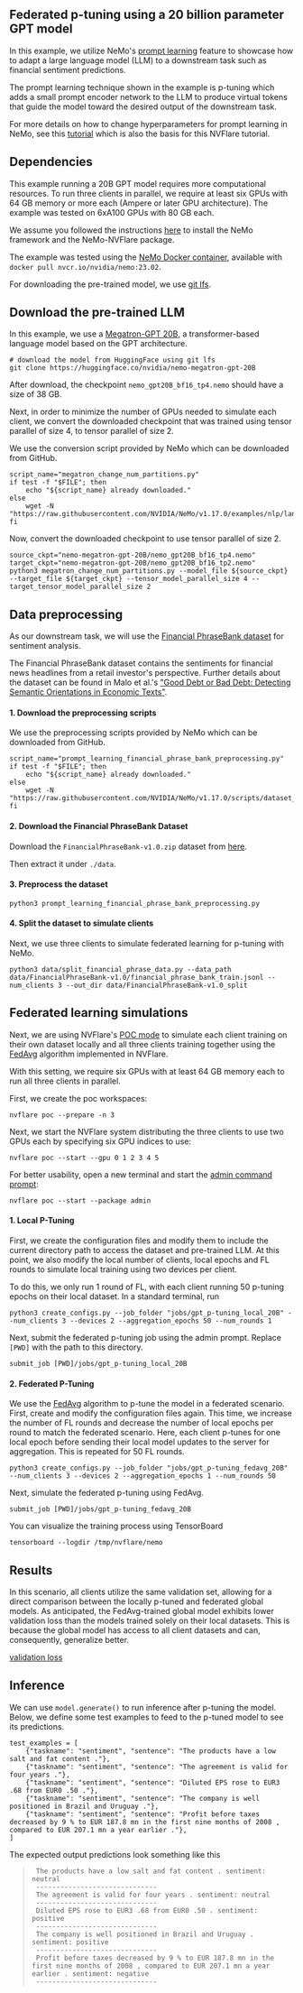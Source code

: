 ## Federated p-tuning using a 20 billion parameter GPT model

In this example, we utilize NeMo's [prompt learning](https://docs.nvidia.com/deeplearning/nemo/user-guide/docs/en/stable/nlp/nemo_megatron/prompt_learning.html)
feature to showcase how to adapt a large language model (LLM) to 
a downstream task such as financial sentiment predictions. 

The prompt learning technique shown in the example is p-tuning which adds a small prompt encoder network to the LLM
to produce virtual tokens that guide the model toward the desired output of the downstream task.

For more details on how to change hyperparameters for prompt learning in NeMo, see this [tutorial](https://github.com/NVIDIA/NeMo/blob/main/tutorials/nlp/Multitask_Prompt_and_PTuning.ipynb) which is also the basis for this NVFlare tutorial.

## Dependencies
This example running a 20B GPT model requires more computational resources.
To run three clients in parallel, we require at least six GPUs with 64 GB memory or more each 
(Ampere or later GPU architecture).
The example was tested on 6xA100 GPUs with 80 GB each.

We assume you followed the instructions [here](../../README.md#requirements) 
to install the NeMo framework and the NeMo-NVFlare package. 

The example was tested using the [NeMo Docker container](https://catalog.ngc.nvidia.com/orgs/nvidia/containers/nemo), 
available with `docker pull nvcr.io/nvidia/nemo:23.02`.

For downloading the pre-trained model, we use [git lfs](https://git-lfs.com).

## Download the pre-trained LLM
In this example, we use a [Megatron-GPT 20B](https://huggingface.co/nvidia/nemo-megatron-gpt-20B), a transformer-based language model based on the GPT architecture.
```
# download the model from HuggingFace using git lfs
git clone https://huggingface.co/nvidia/nemo-megatron-gpt-20B
```
After download, the checkpoint `nemo_gpt20B_bf16_tp4.nemo` should have a size of 38 GB. 

Next, in order to minimize the number of GPUs needed to simulate each client, 
we convert the downloaded checkpoint that was trained using tensor parallel of size 4, to tensor parallel of size 2.

We use the conversion script provided by NeMo which can be downloaded from GitHub.
```
script_name="megatron_change_num_partitions.py"
if test -f "$FILE"; then
    echo "${script_name} already downloaded."  
else
    wget -N "https://raw.githubusercontent.com/NVIDIA/NeMo/v1.17.0/examples/nlp/language_modeling/${script_name}"
fi
```

Now, convert the downloaded checkpoint to use tensor parallel of size 2.
```
source_ckpt="nemo-megatron-gpt-20B/nemo_gpt20B_bf16_tp4.nemo"
target_ckpt="nemo-megatron-gpt-20B/nemo_gpt20B_bf16_tp2.nemo"
python3 megatron_change_num_partitions.py --model_file ${source_ckpt} --target_file ${target_ckpt} --tensor_model_parallel_size 4 --target_tensor_model_parallel_size 2
```

## Data preprocessing
As our downstream task, we will use the [Financial PhraseBank dataset](https://huggingface.co/datasets/financial_phrasebank) for sentiment analysis.

The Financial PhraseBank dataset contains the sentiments for financial news headlines from a retail investor's perspective. 
Further details about the dataset can be found in Malo et al.'s ["Good Debt or Bad Debt: Detecting Semantic Orientations in Economic Texts"](https://asistdl.onlinelibrary.wiley.com/doi/abs/10.1002/asi.23062).


#### 1. Download the preprocessing scripts
We use the preprocessing scripts provided by NeMo which can be downloaded from GitHub.
```
script_name="prompt_learning_financial_phrase_bank_preprocessing.py"
if test -f "$FILE"; then
    echo "${script_name} already downloaded."  
else
    wget -N "https://raw.githubusercontent.com/NVIDIA/NeMo/v1.17.0/scripts/dataset_processing/nlp/financial_phrase_bank/${script_name}"
fi
```

#### 2. Download the Financial PhraseBank Dataset

Download the `FinancialPhraseBank-v1.0.zip` dataset from [here](https://www.researchgate.net/profile/Pekka_Malo/publication/251231364_FinancialPhraseBank-v1.0/data/0c96051eee4fb1d56e000000/FinancialPhraseBank-v1.0.zip).

Then extract it under `./data`.

#### 3. Preprocess the dataset
```
python3 prompt_learning_financial_phrase_bank_preprocessing.py
```

#### 4. Split the dataset to simulate clients
Next, we use three clients to simulate federated learning for p-tuning with NeMo.
```
python3 data/split_financial_phrase_data.py --data_path data/FinancialPhraseBank-v1.0/financial_phrase_bank_train.jsonl --num_clients 3 --out_dir data/FinancialPhraseBank-v1.0_split
```

## Federated learning simulations
Next, we are using NVFlare's [POC mode](https://nvflare.readthedocs.io/en/main/getting_started.html#setting-up-poc) to simulate 
each client training on their own dataset locally and all three clients training together using the 
[FedAvg](https://arxiv.org/abs/1602.05629) algorithm implemented in NVFlare.

With this setting, we require six GPUs with at least 64 GB memory each to run all three clients in parallel. 

First, we create the poc workspaces:
```
nvflare poc --prepare -n 3
```
Next, we start the NVFlare system distributing the three clients to use two GPUs each by specifying six GPU indices to use:
```
nvflare poc --start --gpu 0 1 2 3 4 5
```
For better usability, open a new terminal and start the [admin command prompt](https://nvflare.readthedocs.io/en/main/real_world_fl/operation.html#admin-command-prompt):
```
nvflare poc --start --package admin
```

#### 1. Local P-Tuning
First, we create the configuration files and modify them to include the current directory path to access the dataset and pre-trained LLM.
At this point, we also modify the local number of clients, local epochs and FL rounds to simulate local training using two devices per client.

To do this, we only run 1 round of FL, with each client running 50 p-tuning epochs on their local dataset.
In a standard terminal, run
```
python3 create_configs.py --job_folder "jobs/gpt_p-tuning_local_20B" --num_clients 3 --devices 2 --aggregation_epochs 50 --num_rounds 1
```
Next, submit the federated p-tuning job using the admin prompt.
Replace `[PWD]` with the path to this directory.
```
submit_job [PWD]/jobs/gpt_p-tuning_local_20B
```

#### 2. Federated P-Tuning
We use the [FedAvg](https://arxiv.org/abs/1602.05629) algorithm to p-tune the model in a federated scenario. 
First, create and modify the configuration files again. 
This time, we increase the number of FL rounds and decrease the number of local epochs per round to match the federated scenario.
Here, each client p-tunes for one local epoch before sending their local model updates to the server for aggregation. This is repeated for 50 FL rounds.
```
python3 create_configs.py --job_folder "jobs/gpt_p-tuning_fedavg_20B" --num_clients 3 --devices 2 --aggregation_epochs 1 --num_rounds 50
```
Next, simulate the federated p-tuning using FedAvg.
```
submit_job [PWD]/jobs/gpt_p-tuning_fedavg_20B
```
You can visualize the training process using TensorBoard
```
tensorboard --logdir /tmp/nvflare/nemo
```

## Results
In this scenario, all clients utilize the same validation set, allowing for a direct comparison between the locally p-tuned and federated global models. As anticipated, the FedAvg-trained global model exhibits lower validation loss than the models trained solely on their local datasets. This is because the global model has access to all client datasets and can, consequently, generalize better.

[validation loss](./val_loss.svg)

## Inference

We can use `model.generate()` to run inference after p-tuning the model. 
Below, we define some test examples to feed to the p-tuned model to see its predictions.
```
test_examples = [
    {"taskname": "sentiment", "sentence": "The products have a low salt and fat content ."},
    {"taskname": "sentiment", "sentence": "The agreement is valid for four years ."},
    {"taskname": "sentiment", "sentence": "Diluted EPS rose to EUR3 .68 from EUR0 .50 ."},
    {"taskname": "sentiment", "sentence": "The company is well positioned in Brazil and Uruguay ."},
    {"taskname": "sentiment", "sentence": "Profit before taxes decreased by 9 % to EUR 187.8 mn in the first nine months of 2008 , compared to EUR 207.1 mn a year earlier ."},
]
```
The expected output predictions look something like this

>      The products have a low salt and fat content . sentiment: neutral
>      ------------------------------
>      The agreement is valid for four years . sentiment: neutral
>      ------------------------------
>      Diluted EPS rose to EUR3 .68 from EUR0 .50 . sentiment: positive
>      ------------------------------
>      The company is well positioned in Brazil and Uruguay . sentiment: positive
>      ------------------------------
>      Profit before taxes decreased by 9 % to EUR 187.8 mn in the first nine months of 2008 , compared to EUR 207.1 mn a year earlier . sentiment: negative
>      ------------------------------
